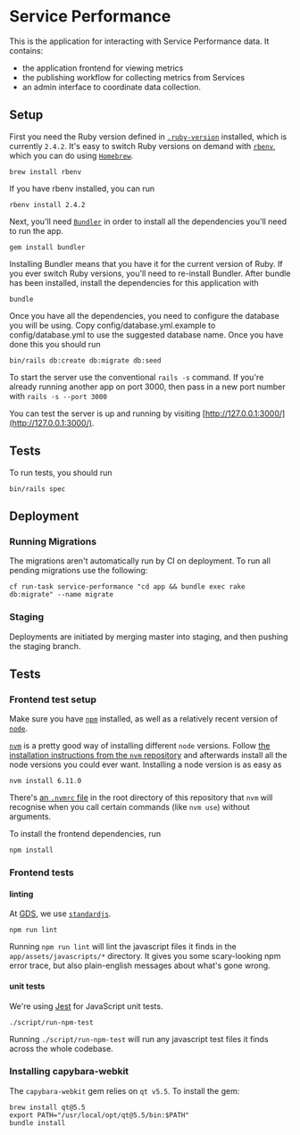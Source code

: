 # Service Performance

This is the application for interacting with Service Performance data. It contains:

- the application frontend for viewing metrics
- the publishing workflow for collecting metrics from Services
- an admin interface to coordinate data collection.

## Setup

First you need the Ruby version defined in [`.ruby-version`](https://github.com/alphagov/service-performance/blob/master/.ruby-version) installed, which is currently `2.4.2`. It's easy to switch Ruby versions on demand with [`rbenv`](http://rbenv.org/), which you can do using [`Homebrew`](https://brew.sh/).

```
brew install rbenv
```

If you have rbenv installed, you can run

```
rbenv install 2.4.2
```

Next, you'll need [`Bundler`](http://bundler.io/) in order to install all the dependencies you'll need to run the app.

```
gem install bundler
```

Installing Bundler means that you have it for the current version of Ruby. If you ever switch Ruby versions, you'll need to re-install Bundler.
After bundle has been installed, install the dependencies for this application with

```
bundle
```

Once you have all the dependencies, you need to configure the database you will be using.  Copy config/database.yml.example to config/database.yml to use the suggested database name. Once you have done this you should run

```
bin/rails db:create db:migrate db:seed
```

To start the server use the conventional `rails -s` command. If you're already running another app on port 3000, then pass in a new port number with `rails -s --port 3000`

You can test the server is up and running by visiting [http://127.0.0.1:3000/](http://127.0.0.1:3000/).

## Tests

To run tests, you should run

```
bin/rails spec
```

## Deployment

### Running Migrations

The migrations aren't automatically run by CI on deployment. To run all pending
migrations use the following:

```
cf run-task service-performance "cd app && bundle exec rake db:migrate" --name migrate
```

### Staging

Deployments are initiated by merging master into staging, and then pushing the staging branch.

## Tests

### Frontend test setup

Make sure you have [`npm`](https://www.npmjs.com/get-npm) installed, as well as a relatively recent version of [`node`](https://nodejs.org/en/).

[`nvm`](https://github.com/creationix/nvm) is a pretty good way of installing different `node` versions. Follow [the installation instructions from the `nvm` repository](https://github.com/creationix/nvm#installation) and afterwards install all the node versions you could ever want. Installing a node version is as easy as

```
nvm install 6.11.0
```

There's [an `.nvmrc` file](https://github.com/creationix/nvm#nvmrc) in the root directory of this repository that `nvm` will recognise when you call certain commands (like `nvm use`) without arguments.

To install the frontend dependencies, run

```
npm install
```

### Frontend tests

#### linting

At [GDS](https://github.com/alphagov/styleguides/blob/master/js.md#linting), we use [`standardjs`](https://standardjs.com/).

```
npm run lint
```

Running `npm run lint` will lint the javascript files it finds in the `app/assets/javascripts/*` directory. It gives you some scary-looking npm error trace, but also plain-english messages about what's gone wrong.

#### unit tests

We're using [Jest](https://facebook.github.io/jest/) for JavaScript unit tests.

```
./script/run-npm-test
```

Running `./script/run-npm-test` will run any javascript test files it finds across the whole codebase.

### Installing capybara-webkit

The `capybara-webkit` gem relies on `qt v5.5`. To install the gem:

```
brew install qt@5.5
export PATH="/usr/local/opt/qt@5.5/bin:$PATH"
bundle install
```
